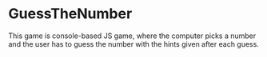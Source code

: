 # GuessTheNumber
This game is console-based JS game, where the computer picks a number and the user has to guess the number with the hints given after each guess.
